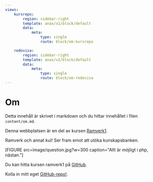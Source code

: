```yaml
---
views:
    kursrepo:
        region: sidebar-right
        template: anax/v2/block/default
        data:
            meta:
                type: single
                route: block/om-kursrepo

    redovisa:
        region: sidebar-right
        template: anax/v2/block/default
        data:
            meta:
                type: single
                route: block/om-redovisa
---
```

Om
=========================

Detta innehåll är skrivet i markdown och du hittar innehållet i filen `content/om.md`.

Denna webbplatsen är en del av kursen [Ramverk1](https://dbwebb.se/kurser/ramverk1-v2).

Ramverk och annat kul! Ser fram emot att utöka kunskapsbanken.

[FIGURE src=image/question.jpg?w=300 caption="Allt är möjligt i php, nästan."]

Du kan hitta kursen ramverk1 på [GitHub](https://github.com/dbwebb-se/ramverk1).

Kolla in mitt eget [GitHub-repo!](https://github.com/lindhjonathan/ramverk1).
